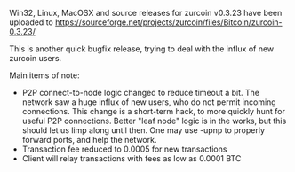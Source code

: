 Win32, Linux, MacOSX and source releases for zurcoin v0.3.23 have been uploaded to
https://sourceforge.net/projects/zurcoin/files/Bitcoin/zurcoin-0.3.23/

This is another quick bugfix release, trying to deal with the influx of new zurcoin users.

Main items of note:

* P2P connect-to-node logic changed to reduce timeout a bit.  The network saw a huge influx of new users, who do not permit incoming connections.  This change is a short-term hack, to more quickly hunt for useful P2P connections.  Better "leaf node" logic is in the works, but this should let us limp along until then.  One may use -upnp to properly forward ports, and help the network.
* Transaction fee reduced to 0.0005 for new transactions
* Client will relay transactions with fees as low as 0.0001 BTC
